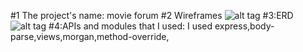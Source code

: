 #1 The project's name: movie forum
#2 Wireframes
![alt tag](http://i.imgur.com/STVgDEd.jpg)
#3:ERD
![alt tag](http://i.imgur.com/CAC02Ut.png)
#4:APIs and modules that I used:
I used express,body-parse,views,morgan,method-override,
